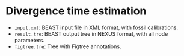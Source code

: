 Divergence time estimation
======

- `input.xml`: BEAST input file in XML format, with fossil calibrations.
- `result.tre`: BEAST output tree in NEXUS format, with all node parameters.
- `figtree.tre`: Tree with Figtree annotations.
